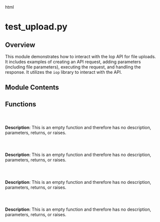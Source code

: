 html
<h1>test_upload.py</h1>

<h2>Overview</h2>
<p>This module demonstrates how to interact with the Iop API for file uploads. It includes examples of creating an API request, adding parameters (including file parameters), executing the request, and handling the response.  It utilizes the <code>iop</code> library to interact with the API.</p>

<h2>Module Contents</h2>


<h2>Functions</h2>


<h3><code><p> </p></code></h3>


<p><strong>Description</strong>: This is an empty function and therefore has no description, parameters, returns, or raises.</p>


<h3><code><p> </p></code></h3>


<p><strong>Description</strong>: This is an empty function and therefore has no description, parameters, returns, or raises.</p>


<h3><code><p> </p></code></h3>


<p><strong>Description</strong>: This is an empty function and therefore has no description, parameters, returns, or raises.</p>


<h3><code><p> </p></code></h3>


<p><strong>Description</strong>: This is an empty function and therefore has no description, parameters, returns, or raises.</p>